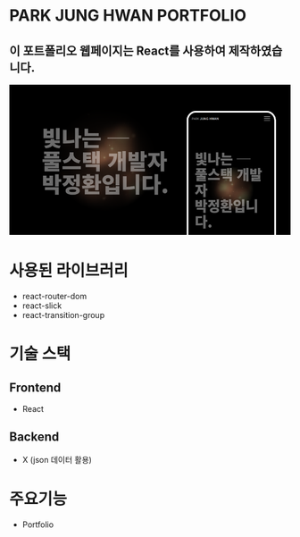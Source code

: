 # PARK JUNG HWAN PORTFOLIO

## 이 포트폴리오 웹페이지는 React를 사용하여 제작하였습니다.
![메인이미지](./public/assets/images/port-main.png)

# 사용된 라이브러리
- react-router-dom
- react-slick
- react-transition-group

# 기술 스택
## Frontend
- React

## Backend
- X (json 데이터 활용)

# 주요기능 
- Portfolio




